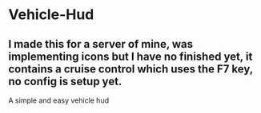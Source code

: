 # Vehicle-Hud
## I made this for a server of mine, was implementing icons but I have no finished yet, it contains a cruise control which uses the F7 key, no config is setup yet.
A simple and easy vehicle hud
